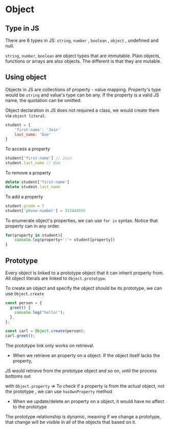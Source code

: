 # Object

## Type in JS



There are 6 types in JS: `string`, `number` , `boolean` , `object` , undefined and null.

`string`, `number`, `boolean` are object types that are immutable.
 Plain objects, functions or arrays are also objects. The different is that they are mutable.

## Using object

Objects in JS are collections of property - value mapping. Property's type would be `string` and value's type can be any. If the property is a valid JS name, the quotation can be omitted.

Object declaration in JS does not required a class, we would create them via `object literal`. 

```js
student = {
    'first-name': 'Join'
    last_name: 'Doe'
}
```

To access a property

```js
student['first-name'] // Join
student.last_name // Doe
```

To remove a property

```js
delete student['first-name']
delete student.last_name
```

To add a property

```js
student.grade = 7
student['phone-number'] = 333444555

```

To enumerate object's properties, we can use `for in` syntax. Notice that property can in any order.

```js
for(property in student){
    console.log(property+':'+ student[property])
}
```

## Prototype

Every object is linked to a prototype object that it can inherit property from. All object literals are linked to `Object.prototype`.

To create an object and specify the object should be its prototype, we can use `Object.create`

```js
const person = {
  greet() {
    console.log("hello!");
  },
};

const carl = Object.create(person);
carl.greet();
```

The prototype link only works on retrieval. 

- When we retrieve an property on a object. If the object itself lacks the property, 

JS would retrieve from the prototype object and so on, until the process bottoms out

with `Object.property` => To check if a property is from the actual object, not the prototype , we can use `hasOwnProperty` method

* When we update/delete an property on a object, it would have no affect to the prototype

The prototype relationship is dynamic, meaning if we change a prototype, that change will be visible in all of the objects that based on it.  
